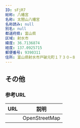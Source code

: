 ```yaml
---
ID: sFjR7
総称: 八幡宮
名称: 太閤山八幡宮
名称読み: null
別名: null
都道府県: 富山県
区域: 射水市
緯度: 36.7136874
経度: 137.0925715
郵便番号: 9390311
住所: 富山県射水市戸破元町１７３０−８
---
```


## その他

### 参考URL

| URL | 説明          |
| --- | ------------- |
|     | OpenStreetMap |
